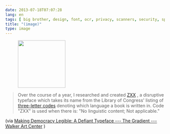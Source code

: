 ```yaml
---
date: 2013-07-18T07:07:28
lang: en
tags: [ big brother, design, font, ocr, privacy, scanners, security, spying, typography ]
title: "(image)"
type: image
---
```


<figure>
<a
href="https://hugo.ferreira.cc/over-the-course-of-a-year-i-researched-and/attachment/429/"
rel="attachment"><img
src="/wp-content/uploads/2013/07/tumblr_mq5d2hZLtq1qz82meo1_1280-150x150.jpg"
width="150" height="150" /></a></figure>

> Over the course of a year, I researched and created
> [ZXX](http://z-x-x.org/) , a disruptive typeface which takes its name
> from the Library of Congress' listing of [three-letter
> codes](http://www.loc.gov/standards/iso639-2/php/code_list.php)
> denoting which language a book is written in. Code "ZXX" is used when
> there is: "No linguistic content; Not applicable."

(via [Making Democracy Legible: A Defiant Typeface --- The Gradient ---
Walker Art
Center](http://blogs.walkerart.org/design/2013/06/20/sang-mun-defiant-typeface-nsa-privacy/)
)

